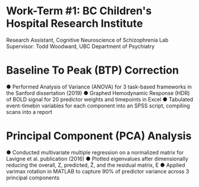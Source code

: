 # Work-Term #1: BC Children's Hospital Research Institute  
  Research Assistant, Cognitive Neuroscience of Schizophrenia Lab       
  Supervisor: Todd Woodward, UBC Department of Psychiatry

# Baseline To Peak (BTP) Correction
● Performed Analysis of Variance (ANOVA) for 3 task-based frameworks in the Sanford dissertation (2019)
● Graphed Hemodynamic Response (HDR) of BOLD signal for 20 predictor weights and timepoints in Excel
● Tabulated event-timebin variables for each component into an SPSS script, compiling scans into a report

# Principal Component (PCA) Analysis
● Conducted multivariate multiple regression on a normalized matrix for Lavigne et al. publication (2016)
● Plotted eigenvalues after dimensionally reducing the overall, Z, predicted, Ẑ, and the residual matrix, E
● Applied varimax rotation in MATLAB to capture 90% of predictor variance across 3 principal components
